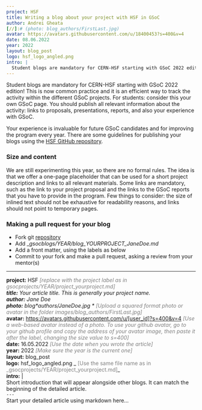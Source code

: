 ```yaml
---
project: HSF
title: Writing a blog about your project with HSF in GSoC
author: Andrei Gheata
[//]:# (photo: blog_authors/FirstLast.jpg)
avatar: https://avatars.githubusercontent.com/u/18400453?s=400&v=4
date: 08.06.2022
year: 2022
layout: blog_post
logo: hsf_logo_angled.png
intro: |
  Student blogs are mandatory for CERN-HSF starting with GSoC 2022 edition! This is now common practice and it is an efficient way to track the activity within the different GSoC projects. For students: consider this your own GSoC page. You should publish all relevant information about the activity: links to proposals, presentations, reports, and also your experience with GSoC.
---
```


Student blogs are mandatory for CERN-HSF starting with GSoC 2022 edition! This
is now common practice and it is an efficient way to track the activity within
the different GSoC projects. For students: consider this your own GSoC page. You
should publish all relevant information about the activity: links to proposals,
presentations, reports, and also your experience with GSoC.

Your experience is invaluable for future GSoC candidates and for improving the
program every year. There are some guidelines for publishing your blogs using
the [HSF GitHub repository](https://github.com/HSF/hsf.github.io).

### Size and content

We are still experimenting this year, so there are no formal rules. The idea is
that we offer a one-page placeholder that can be used for a short project
description and links to all relevant materials. Some links are mandatory, such
as the link to your project proposal and the links to the GSoC reports that you
have to provide in the program. Few things to consider: the size of inlined text
should not be exhaustive for readability reasons, and links should not point to
temporary pages.

### Making a pull request for your blog

- Fork git [repository](https://github.com/HSF/hsf.github.io)
- Add \__gsocblogs/YEAR/blog_YOURPROJECT_JaneDoe.md_
- Add a front matter, using the labels as below
- Commit to your fork and make a pull request, asking a review from your
  mentor(s)

---

**project:** HSF _<span style="color:grey"> [replace with the project label as
in _gsocprojects/YEAR/project_yourproject.md]</span>_<br/> **title:** Your
article title. This is generally your project name.<br/> **author:** Jane
Doe<br/> **photo:** blog*authors/JaneDoe.jpg *<span style="color:grey"> [Upload
a squared format photo or avatar in the folder
images/blog_authors/FirstLast.jpg]</span>_<br/> **avatar:**
https://avatars.githubusercontent.com/u/[user_id]?s=400&v=4
_<span style="color:grey"> [Use a web-based avatar instead of a photo. To use
your github avatar, go to your github profile and copy the address of your
avatar image, then paste it after the label, changing the size value to
s=400]</span>_<br/> **date:** 16.05.2022 _<span style="color:grey"> [Use the
date when you wrote the article]</span>_<br/> **year:** 2022
_<span style="color:grey"> [Make sure the year is the current one]</span>_<br/>
**layout:** blog_post<br/> **logo:** hsf_logo_angled.png
_<span style="color:grey"> [Use the same file name as in
_gsocprojects/YEAR/project_yourproject.md]</span>\_<br/> **intro:** |<br/> Short
introduction that will appear alongside other blogs. It can match the beginning
of the detailed article.<br/> `---`<br/> Start your detailed article using
markdown here...
